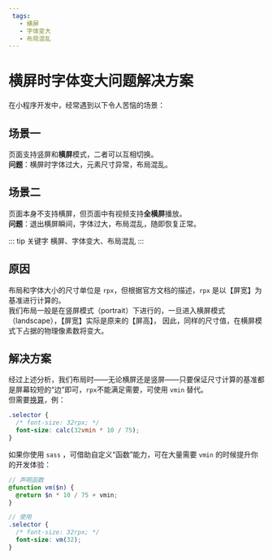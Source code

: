 ```yaml
---
 tags:
   - 横屏
   - 字体变大
   - 布局混乱
---
```


# 横屏时字体变大问题解决方案

在小程序开发中，经常遇到以下令人苦恼的场景：

## 场景一

页面支持竖屏和**横屏**模式，二者可以互相切换。  
**问题**：横屏时字体过大，元素尺寸异常，布局混乱。

## 场景二

页面本身不支持横屏，但页面中有视频支持**全横屏**播放。  
**问题**：退出横屏瞬间，字体过大，布局混乱，随即恢复正常。

::: tip 关键字
横屏、字体变大、布局混乱
:::

## 原因

布局和字体大小的尺寸单位是 `rpx`，但根据官方文档的描述，`rpx` 是以【屏宽】为基准进行计算的。  
我们布局一般是在竖屏模式（portrait）下进行的，一旦进入横屏模式（landscape），【屏宽】实际是原来的【屏高】，
因此，同样的尺寸值，在横屏模式下占据的物理像素数将变大。

## 解决方案

经过上述分析，我们布局时——无论横屏还是竖屏——只要保证尺寸计算的基准都是屏幕较短的“边”即可，`rpx`不能满足需要，可使用 `vmin` 替代。  
但需要[换算](/mini-program/common/rpx-to-vmin.html)，例：

```css
.selector {
  /* font-size: 32rpx; */
  font-size: calc(32vmin * 10 / 75);
}
```

如果你使用 `sass` ，可借助自定义“函数”能力，可在大量需要 `vmin` 的时候提升你的开发体验：

```scss
// 声明函数
@function vm($n) {
  @return $n * 10 / 75 + vmin;
}

// 使用
.selector {
  /* font-size: 32rpx; */
  font-size: vm(32);
}
```
